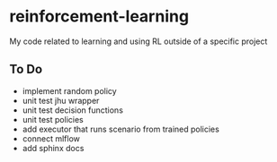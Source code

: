 # reinforcement-learning
My code related to learning and using RL outside of a specific project

## To Do

- implement random policy
- unit test jhu wrapper
- unit test decision functions
- unit test policies
- add executor that runs scenario from trained policies
- connect mlflow
- add sphinx docs